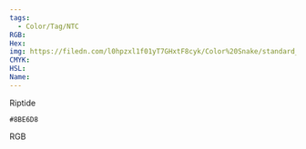 ```yaml
---
tags:
  - Color/Tag/NTC
RGB:
Hex:
img: https://filedn.com/l0hpzxl1f01yT7GHxtF8cyk/Color%20Snake/standard_csv_to_svg//8BE6D8.svg
CMYK:
HSL:
Name:
---
```

Riptide
```palette
#8BE6D8
```
RGB
